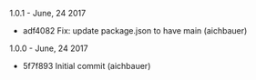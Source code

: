 1.0.1 - June, 24 2017

* adf4082 Fix: update package.json to have main (aichbauer)

1.0.0 - June, 24 2017

* 5f7f893 Initial commit (aichbauer)
